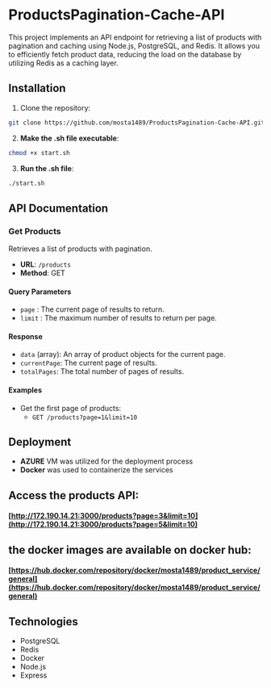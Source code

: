 # ProductsPagination-Cache-API

This project implements an API endpoint for retrieving a list of products with pagination and caching using Node.js, PostgreSQL, and Redis. It allows you to efficiently fetch product data, reducing the load on the database by utilizing Redis as a caching layer.

## Installation

1. Clone the repository:

```bash
git clone https://github.com/mosta1489/ProductsPagination-Cache-API.git
```

2. **Make the .sh file executable**:

```bash
chmod +x start.sh
```

3. **Run the .sh file**:

```bash
./start.sh
```

## API Documentation

### Get Products

Retrieves a list of products with pagination.

- **URL**: `/products`
- **Method**: GET

#### Query Parameters

- `page` : The current page of results to return.
- `limit` : The maximum number of results to return per page.

#### Response

- `data` (array): An array of product objects for the current page.
- `currentPage`: The current page of results.
- `totalPages`: The total number of pages of results.

#### Examples

- Get the first page of products:
  - `GET /products?page=1&limit=10`

## Deployment

- **AZURE** VM was utilized for the deployment process
- **Docker** was used to containerize the services

## Access the products API:

#### [http://172.190.14.21:3000/products?page=3&limit=10](http://172.190.14.21:3000/products?page=5&limit=10)

## the docker images are available on docker hub:

#### [https://hub.docker.com/repository/docker/mosta1489/product_service/general](https://hub.docker.com/repository/docker/mosta1489/product_service/general)

## Technologies

- PostgreSQL
- Redis
- Docker
- Node.js
- Express
